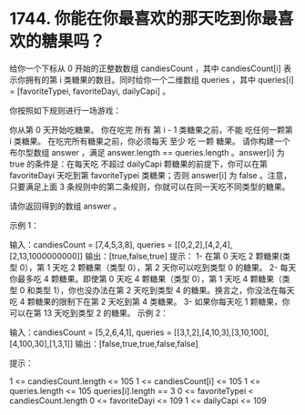# 1744. 你能在你最喜欢的那天吃到你最喜欢的糖果吗？
  给你一个下标从 0 开始的正整数数组 candiesCount ，其中 candiesCount[i] 表示你拥有的第 i 类糖果的数目。同时给你一个二维数组 queries ，其中 queries[i] = [favoriteTypei, favoriteDayi, dailyCapi] 。
  
  你按照如下规则进行一场游戏：
  
  你从第 0 天开始吃糖果。
  你在吃完 所有 第 i - 1 类糖果之前，不能 吃任何一颗第 i 类糖果。
  在吃完所有糖果之前，你必须每天 至少 吃 一颗 糖果。
  请你构建一个布尔型数组 answer ，满足 answer.length == queries.length 。answer[i] 为 true 的条件是：在每天吃 不超过 dailyCapi 颗糖果的前提下，你可以在第 favoriteDayi 天吃到第 favoriteTypei 类糖果；否则 answer[i] 为 false 。注意，只要满足上面 3 条规则中的第二条规则，你就可以在同一天吃不同类型的糖果。
  
  请你返回得到的数组 answer 。
  
   
  
  示例 1：
  
  输入：candiesCount = [7,4,5,3,8], queries = [[0,2,2],[4,2,4],[2,13,1000000000]]
  输出：[true,false,true]
  提示：
  1- 在第 0 天吃 2 颗糖果(类型 0），第 1 天吃 2 颗糖果（类型 0），第 2 天你可以吃到类型 0 的糖果。
  2- 每天你最多吃 4 颗糖果。即使第 0 天吃 4 颗糖果（类型 0），第 1 天吃 4 颗糖果（类型 0 和类型 1），你也没办法在第 2 天吃到类型 4 的糖果。换言之，你没法在每天吃 4 颗糖果的限制下在第 2 天吃到第 4 类糖果。
  3- 如果你每天吃 1 颗糖果，你可以在第 13 天吃到类型 2 的糖果。
  示例 2：
  
  输入：candiesCount = [5,2,6,4,1], queries = [[3,1,2],[4,10,3],[3,10,100],[4,100,30],[1,3,1]]
  输出：[false,true,true,false,false]
   
  
  提示：
  
  1 <= candiesCount.length <= 105
  1 <= candiesCount[i] <= 105
  1 <= queries.length <= 105
  queries[i].length == 3
  0 <= favoriteTypei < candiesCount.length
  0 <= favoriteDayi <= 109
  1 <= dailyCapi <= 109
